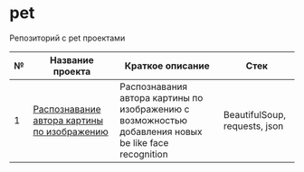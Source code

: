 # pet
Репозиторий с pet проектами

| № | Название проекта | Краткое описание | Стек |
| -- | -- | -- | -- |
| 1 | [Распознавание автора картины по изображению](https://github.com/ArtAnichkin/pet/tree/main/1_authorship_prediction) | Распознавания автора картины по изображению с возможностью добавления новых be like face recognition | BeautifulSoup, requests, json|

